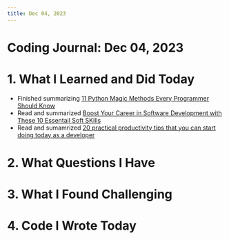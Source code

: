 ```yaml
---
title: Dec 04, 2023
---
```


# Coding Journal: Dec 04, 2023

# 1. What I Learned and Did Today
- Finished summarizing [11 Python Magic Methods Every Programmer Should Know](https://quinnle.io/docs/tech-blogs/notes/post_7)
- Read and summarized [Boost Your Career in Software Development with These 10 Essentail Soft SKills](https://quinnle.io/docs/tech-blogs/notes/post_8)
- Read and sumamrized [20 practical productivity tips that you can start doing today as a developer](https://quinnle.io/docs/tech-blogs/notes/post_9)

# 2. What Questions I Have


# 3. What I Found Challenging


# 4. Code I Wrote Today